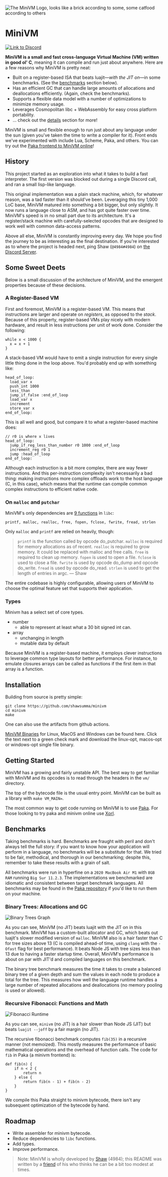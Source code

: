 ![The MiniVM Logo, looks like a brick according to some, some catfood according to others](res/MiniVM.svg)

# MiniVM

[![Link to Discord](https://img.shields.io/discord/814855814514737152?logo=discord&color=5865F2)](https://discord.gg/UyvxuC5W5q)

**MiniVM is a small and fast cross-language Virtual Machine (VM) written in good ol' C**, meaning it can compile and run just about anywhere. Here are a few reasons why MiniVM is pretty neat:

- Built on a register-based ISA that beats luajit—*with the JIT on*—in some benchmarks. (See the [benchmarks](#benchmarks) section below).
- Has an efficient GC that can handle large amounts of allocations and deallocations efficiently. (Again, check the benchmarks).
- Supports a flexible data model with a number of optimizations to minimize memory usage.
- Leverages Cosmopolitan libc + WebAssembly for easy cross platform portability.
- ... check out the [details](#some-sweet-deets) section for more!

MiniVM is small and flexible enough to run just about any language under the sun (given you've taken the time to write a compiler for it). Front ends we've experimented with include Lua, Scheme, Paka, and others. You can try out the [Paka frontend to MiniVM online](https://fastvm.github.io/xori)!

## History
This project started as an exploration into what it takes to build a fast interpreter. The first version was blocked out during a single Discord call, and ran a small lisp-like language.

This original implementation was a plain stack machine, which, for whatever reason, was a tad faster than it should've been. Leveraging this tiny 1,000 LoC base, MiniVM matured into something a bit bigger, but only slightly. It now runs a language close to ASM, and has got quite faster over time. MiniVM's speed is in no small part due to its architecture. It's a register/stack machine with carefully-selected opcodes that are designed to work well with common data-access patterns.

Above all else, MiniVM is constantly improving every day. We hope you find the journey to be as interesting as the final destination. If you're interested as to where the project is headed next, ping Shaw (`@4984#4984`) on [the Discord Server](https://discord.gg/UyvxuC5W5q).

## Some Sweet Deets
Below is a small discussion of the architecture of MiniVM, and the emergent properties because of these decisions.

### A Register-Based VM
First and foremost, MiniVM is a register-based VM. This means that instructions are larger and operate on *registers*, as opposed to the *stack*. Because of this property, register-based VMs play nicely with modern hardware, and result in less instructions per unit of work done. Consider the following:

```
while x < 1000 {
  x = x + 1
}
```

A stack-based VM would have to emit a single instruction for every single little thing done in the loop above. You'd probably end up with something like:

```
head_of_loop:
  load_var x
  push_int 1000
  less_than
  jump_if_false :end_of_loop
  load_var x
  increment
  store_var x
end_of_loop:
```

This is all well and good, but compare it to what a register-based machine does:

```
// r0 is where x lives
head_of_loop:
  jump_if_reg_less_than_number r0 1000 :end_of_loop
  increment_reg r0 1
  jump :head_of_loop
end_of_loop:
```

Although each instruction is a bit more complex, there are way fewer instructions. And this per-instruction complexity isn't necessarily a bad thing: making instructions more complex offloads work to the host language (C, in this case), which means that the runtime can compile common complex instructions to efficient native code.

### On `malloc` and `putchar`

MiniVM's only dependencies are [9 functions](https://github.com/FastVM/minivm/blob/main/vm/libc.h) in `libc`:

```
printf, malloc, realloc, free, fopen, fclose, fwrite, fread, strlen
```

Only `malloc` and `printf` are relied on heavily, though:
 
> `printf` is the function called by opcode do_putchar.
> `malloc` is required for memory allocations as of recent.
> `realloc` is required to grow memory. It could be replaced with malloc and free calls.
> `free` is required to clean up memory.
> `fopen` is used to open a file.
> `fclose` is used to close a file.
> `fwrite` is used by opcode do_dump and opcode do_write.
> `fread` is used by opcode do_read.
> `strlen` is used to get the length of entries in argc. 
> — Shaw

The entire codebase is highly configurable, allowing users of MiniVM to choose the optimal feature set that supports their application.

### Types

Minivm has a select set of core types. 

- number
  - able to represent at least what a 30 bit signed int can. 
- array
  - unchanging in length
  - mutable data by default

Because MiniVM is a register-based machine, it employs clever instructions to leverage common type layouts for better performance. For instance, to emulate closures arrays can be called as functions if the first item in that array is a function.

## Installation
Building from source is pretty simple:

```
git clone https://github.com/shawsumma/minivm
cd minivm
make
```

One can also use the artifacts from github actions.

[MiniVM Binaries](https://github.com/FastVM/minivm/actions) for Linux, MacOS and Windows can be found here. Click the text next to a green check mark and download the linux-opt, macos-opt or windows-opt single file binary.

## Getting Started
MiniVM has a growing and fairly unstable API.
The best way to get familiar with MiniVM and its opcodes is to read through the headers in the `vm/` directory.

The top of the bytecode file is the usual entry point. MiniVM can be built as a library with `make VM_MAIN=`.

The most common way to get code running on MiniVM is to use [Paka](https://github.com/fastvm/paka). For those looking to try paka and minivm online use [XorI](https://fastvm.github.io/xori).

## Benchmarks
Taking benchmarks is hard. Benchmarks are fraught with peril and don't always tell the full story: if you want to know how your application will perform in a language, no benchmarks will be a substitute for that. We tried to be fair, methodical, and thorough in our benchmarking; despite this, remember to take these results with a grain of salt.

All benchmarks were run in hyperfine on a `2020 MacBook Air M1` with `8GB RAM` running `Big Sur 11.2.3`. The implementations we benchmarked are idiomatic and consistent between target benchmark languages. All benchmarks may be found in the [Paka repository](https://github.com/FastVM/paka/tree/main/bench) if you'd like to run them on your machine.

### Binary Trees: Allocations and GC
![Binary Trees Graph](res/tree.png)

As you can see, MiniVM (no JIT) beats luajit with the JIT on in this benchmark. MiniVM has a custom-built allocator and GC, which beats out luajit's slower modified version of `malloc`. MiniVM also is a hair faster than C for tree sizes above 13 (C is compiled ahead-of time, using `clang` with the `-Ofast` flag for best performance). It beats Node JS with tree sizes less than 13 due to having a faster startup time. Overall, MiniVM's performance is about on par with JIT'd and compiled languages on this benchmark.

The binary tree benchmark measures the time it takes to create a balanced binary tree of a given depth and sum the values in each node to produce a total for the tree. This measures how well the language runtime handles a large number of repeated allocations and deallocations (no memory pooling is used or allowed).

### Recursive Fibonacci: Functions and Math
![Fibonacci Runtime](res/fib.png)

As you can see, `minivm` (no JIT) is a hair slower than Node JS (JIT) but beats `luajit --joff` by a fair margin (no JIT).

The recursive fibonacci benchmark computes `fib(35)` in a recursive manner (not memoized). This mostly measures the performance of basic mathematical operations and the overhead of function calls. The code for `fib` in Paka (a minivm frontend) is:

```
def fib(n) {
    if n < 2 {
        return n
    } else {
        return fib(n - 1) + fib(n - 2)
    }
}
```

We compile this Paka straight to minivm bytecode, there isn't any subsequent optimization of the bytecode by hand.

## Roadmap
- Write assembler for minivm bytecode.
- Reduce dependencies to `libc` functions.
- Add types.
- Improve performance.

> Note: MiniVM is wholly developed by [Shaw](https://github.com/ShawSumma) (4984); this README was written by a [friend](https://github.com/slightknack) of his who thinks he can be a bit too modest at times.
